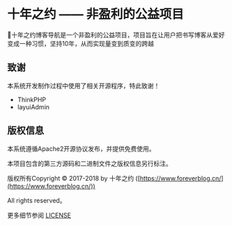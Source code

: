 # 十年之约 —— 非盈利的公益项目

📌十年之约博客导航是一个非盈利的公益项目，项目旨在让用户把书写博客从爱好变成一种习惯，坚持10年，从而实现量变到质变的跨越

## 致谢

本系统开发制作过程中使用了相关开源程序，特此致谢！

- ThinkPHP
- layuiAdmin

## 版权信息

本系统遵循Apache2开源协议发布，并提供免费使用。

本项目包含的第三方源码和二进制文件之版权信息另行标注。

版权所有Copyright © 2017-2018 by 十年之约 ([https://www.foreverblog.cn/](https://www.foreverblog.cn/))

All rights reserved。

更多细节参阅 [LICENSE](https://github.com/foreverblog/tp5-admin/blob/master/LICENSE)